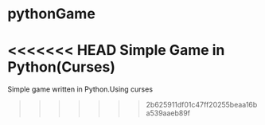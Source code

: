 # pythonGame
<<<<<<< HEAD
Simple Game in Python(Curses)
=======
Simple game written in Python.Using curses
>>>>>>> 2b625911df01c47ff20255beaa16ba539aaeb89f

